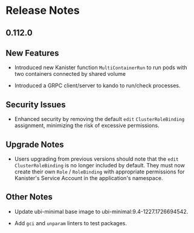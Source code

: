 # Release Notes

## 0.112.0

## New Features

<!-- releasenotes/notes/multi-container-run-function-d488516c0f3b22c6.yaml @ b'7723a4ac5ad0efc7e41c61053ae1f29a68400f66' -->
* Introduced new Kanister function `MultiContainerRun` to run pods with two containers connected by shared volume

<!-- releasenotes/notes/pre-release-0.112.0-78fed87c3f58d801.yaml @ b'ed2908daeee5b36c9173cec97f05bd772da1dfe8' -->
* Introduced a GRPC client/server to kando to run/check processes.

## Security Issues

<!-- releasenotes/notes/limit-rbac-kanister-operator-3c933af021b8d48a.yaml @ b'a9edc6dc95d8772de502cb09b386f55e20baa33f' -->
* Enhanced security by removing the default `edit` `ClusterRoleBinding` assignment, minimizing the risk of excessive permissions.

## Upgrade Notes

<!-- releasenotes/notes/limit-rbac-kanister-operator-3c933af021b8d48a.yaml @ b'a9edc6dc95d8772de502cb09b386f55e20baa33f' -->
* Users upgrading from previous versions should note that the `edit` `ClusterRoleBinding` is no longer included by default. They must now create their own `Role` / `RoleBinding` with appropriate permissions for Kanister's Service Account in the application's namespace.

## Other Notes

<!-- releasenotes/notes/pre-release-0.112.0-78fed87c3f58d801.yaml @ b'ed2908daeee5b36c9173cec97f05bd772da1dfe8' -->
* Update ubi-minimal base image to ubi-minimal:9.4-1227.1726694542.

<!-- releasenotes/notes/pre-release-0.112.0-78fed87c3f58d801.yaml @ b'ed2908daeee5b36c9173cec97f05bd772da1dfe8' -->
* Add `gci` and `unparam` linters to test packages.
